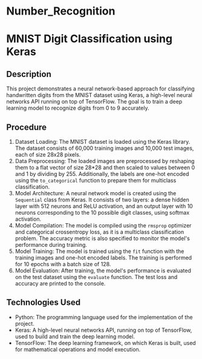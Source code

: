 # Number_Recognition

# MNIST Digit Classification using Keras
## Description
This project demonstrates a neural network-based approach for classifying handwritten digits from the MNIST dataset using Keras, a high-level neural networks API running on top of TensorFlow. The goal is to train a deep learning model to recognize digits from 0 to 9 accurately.
## Procedure
1. Dataset Loading: The MNIST dataset is loaded using the Keras library. The dataset consists of 60,000 training images and 10,000 test images, each of size 28x28 
   pixels.
2. Data Preprocessing: The loaded images are preprocessed by reshaping them to a flat vector of size 28*28 and then scaled to values between 0 and 1 by dividing by 255. Additionally, the labels are one-hot encoded using the `to_categorical` function to prepare them for multiclass classification.
3. Model Architecture: A neural network model is created using the `Sequential` class from Keras. It consists of two layers: a dense hidden layer with 512 neurons and ReLU activation, and an output layer with 10 neurons corresponding to the 10 possible digit classes, using softmax activation.
4. Model Compilation: The model is compiled using the `rmsprop` optimizer and categorical crossentropy loss, as it is a multiclass classification problem. The accuracy metric is also specified to monitor the model's performance during training.
5. Model Training: The model is trained using the `fit` function with the training images and one-hot encoded labels. The training is performed for 10 epochs with a batch size of 128.
6. Model Evaluation: After training, the model's performance is evaluated on the test dataset using the `evaluate` function. The test loss and accuracy are printed to the console.
## Technologies Used
- Python: The programming language used for the implementation of the project.
- Keras: A high-level neural networks API, running on top of TensorFlow, used to build and train the deep learning model.
- TensorFlow: The deep learning framework, on which Keras is built, used for mathematical operations and model execution.
